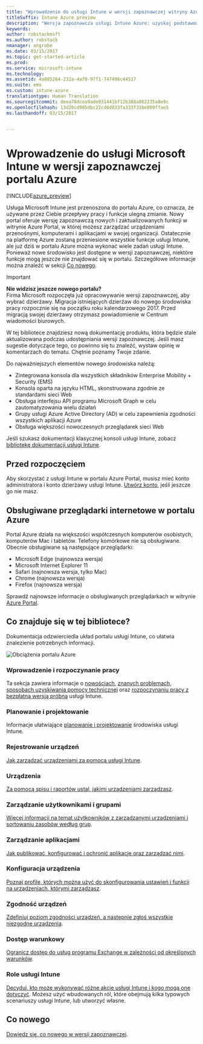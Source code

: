 ```yaml
---
title: "Wprowadzenie do usługi Intune w wersji zapoznawczej witryny Azure Portal"
titleSuffix: Intune Azure preview
description: "Wersja zapoznawcza usługi Intune Azure: uzyskaj podstawowe informacje o usłudze Intune w wersji zapoznawczej portalu Azure i o sposobach, w jakie może ona ułatwić zarządzanie urządzeniami."
keywords: 
author: robstackmsft
ms.author: robstack
nmanager: angrobe
ms.date: 03/15/2017
ms.topic: get-started-article
ms.prod: 
ms.service: microsoft-intune
ms.technology: 
ms.assetid: 4a085264-232a-4af0-97f1-747496c44517
ms.suite: ems
ms.custom: intune-azure
translationtype: Human Translation
ms.sourcegitcommit: deea78dcea9ade031441bf12b388a862235a8e9c
ms.openlocfilehash: 13d20cd985dbc22cd6d833fa333f31be809ffae5
ms.lasthandoff: 03/15/2017


---
```



# <a name="introduction-to-microsoft-intune-in-the-azure-portal-preview"></a>Wprowadzenie do usługi Microsoft Intune w wersji zapoznawczej portalu Azure


[!INCLUDE[azure_preview](../includes/azure_preview.md)]

Usługa Microsoft Intune jest przenoszona do portalu Azure, co oznacza, że używane przez Ciebie przepływy pracy i funkcje ulegną zmianie.
Nowy portal oferuje wersję zapoznawczą nowych i zaktualizowanych funkcji w witrynie Azure Portal, w której możesz zarządzać urządzeniami przenośnymi, komputerami i aplikacjami w swojej organizacji.
Ostatecznie na platformę Azure zostaną przeniesione wszystkie funkcje usługi Intune, ale już dziś w portalu Azure można wykonać wiele zadań usługi Intune. Ponieważ nowe środowisko jest dostępne w wersji zapoznawczej, niektóre funkcje mogą jeszcze nie znajdować się w portalu. Szczegółowe informacje można znaleźć w sekcji [Co nowego](#what's-new).

> [!IMPORTANT]
> **Nie widzisz jeszcze nowego portalu?**<br>
> Firma Microsoft rozpoczęła już opracowywanie wersji zapoznawczej, aby wybrać dzierżawy. Migracja istniejących dzierżaw do nowego środowiska pracy rozpocznie się na początku roku kalendarzowego 2017. Przed migracją swojej dzierżawy otrzymasz powiadomienie w Centrum wiadomości biurowych.


W tej bibliotece znajdziesz nową dokumentację produktu, która będzie stale aktualizowana podczas udostępniania wersji zapoznawczej. Jeśli masz sugestie dotyczące tego, co powinno się tu znaleźć, wystaw opinię w komentarzach do tematu. Chętnie poznamy Twoje zdanie.

<!--- You can view the new Intune technical preview console in Azure at [portal.azure.com]. --->

Do najważniejszych elementów nowego środowiska należą:

- Zintegrowana konsola dla wszystkich składników Enterprise Mobility + Security (EMS)
- Konsola oparta na języku HTML, skonstruowana zgodnie ze standardami sieci Web
- Obsługa interfejsu API programu Microsoft Graph w celu zautomatyzowania wielu działań
- Grupy usługi Azure Active Directory (AD) w celu zapewnienia zgodności wszystkich aplikacji Azure
- Obsługa większości nowoczesnych przeglądarek sieci Web

Jeśli szukasz dokumentacji klasycznej konsoli usługi Intune, zobacz [bibliotekę dokumentacji usługi Intune](https://docs.microsoft.com/en-us/intune/).

## <a name="before-you-start"></a>Przed rozpoczęciem

Aby skorzystać z usługi Intune w portalu Azure Portal, musisz mieć konto administratora i konto dzierżawy usługi Intune. [Utwórz konto](https://portal.office.com/Signup/Signup.aspx?OfferId=40BE278A-DFD1-470a-9EF7-9F2596EA7FF9&dl=INTUNE_A&ali=1#0%20), jeśli jeszcze go nie masz.

## <a name="supported-web-browsers-for-the-azure-portal"></a>Obsługiwane przeglądarki internetowe w portalu Azure

Portal Azure działa na większości współczesnych komputerów osobistych, komputerów Mac i tabletów. Telefony komórkowe nie są obsługiwane.
Obecnie obsługiwane są następujące przeglądarki:

- Microsoft Edge (najnowsza wersja)
- Microsoft Internet Explorer 11
- Safari (najnowsza wersja, tylko Mac)
- Chrome (najnowsza wersja)
- Firefox (najnowsza wersja)

Sprawdź najnowsze informacje o obsługiwanych przeglądarkach w witrynie [Azure Portal](https://docs.microsoft.com/azure/azure-preview-portal-supported-browsers-devices).

## <a name="whats-in-this-library"></a>Co znajduje się w tej bibliotece?

Dokumentacja odzwierciedla układ portalu usługi Intune, co ułatwia znalezienie potrzebnych informacji.

![Obciążenia portalu Azure](./media/azure-portal-workloads.png)

### <a name="introduction-and-get-started"></a>Wprowadzenie i rozpoczynanie pracy
Ta sekcja zawiera informacje o [nowościach](/intune-azure/introduction/whats-new), [znanych problemach](/intune-azure/introduction/known-issues-in-the-intune-preview), [sposobach uzyskiwania pomocy technicznej](/intune-azure/introduction/how-to-get-support-for-microsoft-intune) oraz [rozpoczynaniu pracy z bezpłatną wersją próbną](/intune-azure/introduction/sign-up-free-trial-microsoft-intune) usługi Intune.
### <a name="plan-and-design"></a>Planowanie i projektowanie
Informacje ułatwiające [planowanie i projektowanie](/intune-azure/plan-and-design/get-started) środowiska usługi Intune.
### <a name="device-enrollment"></a>Rejestrowanie urządzeń
[Jak zarządzać urządzeniami za pomocą usługi Intune](/intune-azure/enroll-devices/what-is).
### <a name="devices"></a>Urządzenia
[Za pomocą spisu i raportów ustal, jakimi urządzeniami zarządzasz](/intune-azure/manage-devices/what-is).
### <a name="manage-users-and-groups"></a>Zarządzanie użytkownikami i grupami
[Więcej informacji na temat użytkowników z zarządzanymi urządzeniami i sortowaniu zasobów według grup](/intune-azure/manage-users/what-is).
### <a name="manage-apps"></a>Zarządzanie aplikacjami
[Jak publikować, konfigurować i ochronić aplikacje oraz zarządzać nimi](/intune-azure/manage-apps/what-is-app-management).
### <a name="device-configuration"></a>Konfiguracja urządzenia
[Poznaj profile, których można użyć do skonfigurowania ustawień i funkcji na urządzeniach, którymi zarządzasz](/intune-azure/configure-devices/what-are-device-profiles).
### <a name="device-compliance"></a>Zgodność urządzeń
[Zdefiniuj poziom zgodności urządzeń, a następnie zgłoś wszystkie niezgodne urządzenia](/intune-azure/set-device-compliance/what-is-device-compliance).
### <a name="conditional-access"></a>Dostęp warunkowy
[Ogranicz dostęp do usług programu Exchange w zależności od określonych warunków](/intune-azure/conditional-access/what-is-conditional-access).
### <a name="intune-roles"></a>Role usługi Intune
[Decyduj, kto może wykonywać różne akcje usługi Intune i kogo mogą one dotyczyć](/intune-azure/access-control/role-based-access-control). Możesz użyć wbudowanych ról, które obejmują kilka typowych scenariuszy usługi Intune, lub utworzyć własne.



## <a name="whats-new"></a>Co nowego

[Dowiedz się, co nowego w wersji zapoznawczej](/intune-azure/introduction/whats-new).

